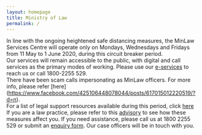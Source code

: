 ```yaml
---
layout: homepage
title: Ministry of Law
permalink: /
---
```

<!-- Type your notification here - the notification bar will not appear if this is empty. For other changes, refer to _data/homepage.yml to edit the homepage -->
In line with the ongoing heightened safe distancing measures, the MinLaw Services Centre will operate only on Mondays, Wednesdays and Fridays from 11 May to 1 June 2020, during this circuit breaker period. <br> 
Our services will remain accessible to the public, with digital and call services as the primary modes of working. 
Please use our [e-services](https://www.mlaw.gov.sg/e-services) to reach us or call 1800-2255 529.<br>
There have been scam calls impersonating as MinLaw officers. For more info, please refer [here]
(https://www.facebook.com/425106448078044/posts/617015012220519/?d=n).<br>
For a list of legal support resources available during this period, click [here](https://www.mlaw.gov.sg/news/announcements/Legal-Support-Resources-Available-During-the-Circuit-Breaker)<br>If you are a law practice, please refer to this [advisory](https://www.mlaw.gov.sg/news/announcements/advisory-for-law-practices-on-elevated-safe-distancing-measures) to see how these measures affect you. If you need assistance, please call us at 1800 2255 529 or submit an [enquiry form](https://eservices.mlaw.gov.sg/enquiry/). Our case officers will be in touch with you.
